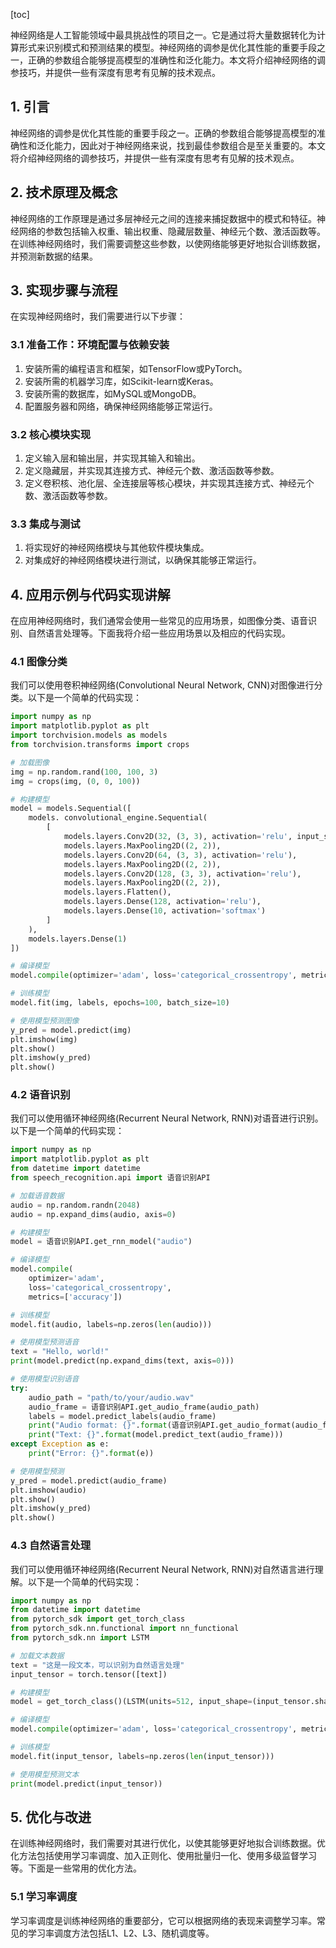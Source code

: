 
[toc]                    
                
                
神经网络是人工智能领域中最具挑战性的项目之一。它是通过将大量数据转化为计算形式来识别模式和预测结果的模型。神经网络的调参是优化其性能的重要手段之一，正确的参数组合能够提高模型的准确性和泛化能力。本文将介绍神经网络的调参技巧，并提供一些有深度有思考有见解的技术观点。

## 1. 引言

神经网络的调参是优化其性能的重要手段之一。正确的参数组合能够提高模型的准确性和泛化能力，因此对于神经网络来说，找到最佳参数组合是至关重要的。本文将介绍神经网络的调参技巧，并提供一些有深度有思考有见解的技术观点。

## 2. 技术原理及概念

神经网络的工作原理是通过多层神经元之间的连接来捕捉数据中的模式和特征。神经网络的参数包括输入权重、输出权重、隐藏层数量、神经元个数、激活函数等。在训练神经网络时，我们需要调整这些参数，以使网络能够更好地拟合训练数据，并预测新数据的结果。

## 3. 实现步骤与流程

在实现神经网络时，我们需要进行以下步骤：

### 3.1 准备工作：环境配置与依赖安装

1. 安装所需的编程语言和框架，如TensorFlow或PyTorch。
2. 安装所需的机器学习库，如Scikit-learn或Keras。
3. 安装所需的数据库，如MySQL或MongoDB。
4. 配置服务器和网络，确保神经网络能够正常运行。

### 3.2 核心模块实现

1. 定义输入层和输出层，并实现其输入和输出。
2. 定义隐藏层，并实现其连接方式、神经元个数、激活函数等参数。
3. 定义卷积核、池化层、全连接层等核心模块，并实现其连接方式、神经元个数、激活函数等参数。

### 3.3 集成与测试

1. 将实现好的神经网络模块与其他软件模块集成。
2. 对集成好的神经网络模块进行测试，以确保其能够正常运行。

## 4. 应用示例与代码实现讲解

在应用神经网络时，我们通常会使用一些常见的应用场景，如图像分类、语音识别、自然语言处理等。下面我将介绍一些应用场景以及相应的代码实现。

### 4.1 图像分类

我们可以使用卷积神经网络(Convolutional Neural Network, CNN)对图像进行分类。以下是一个简单的代码实现：

```python
import numpy as np
import matplotlib.pyplot as plt
import torchvision.models as models
from torchvision.transforms import crops

# 加载图像
img = np.random.rand(100, 100, 3)
img = crops(img, (0, 0, 100))

# 构建模型
model = models.Sequential([
    models. convolutional_engine.Sequential(
        [
            models.layers.Conv2D(32, (3, 3), activation='relu', input_shape=(100, 100, 3)),
            models.layers.MaxPooling2D((2, 2)),
            models.layers.Conv2D(64, (3, 3), activation='relu'),
            models.layers.MaxPooling2D((2, 2)),
            models.layers.Conv2D(128, (3, 3), activation='relu'),
            models.layers.MaxPooling2D((2, 2)),
            models.layers.Flatten(),
            models.layers.Dense(128, activation='relu'),
            models.layers.Dense(10, activation='softmax')
        ]
    ),
    models.layers.Dense(1)
])

# 编译模型
model.compile(optimizer='adam', loss='categorical_crossentropy', metrics=['accuracy'])

# 训练模型
model.fit(img, labels, epochs=100, batch_size=10)

# 使用模型预测图像
y_pred = model.predict(img)
plt.imshow(img)
plt.show()
plt.imshow(y_pred)
plt.show()
```

### 4.2 语音识别

我们可以使用循环神经网络(Recurrent Neural Network, RNN)对语音进行识别。以下是一个简单的代码实现：

```python
import numpy as np
import matplotlib.pyplot as plt
from datetime import datetime
from speech_recognition.api import 语音识别API

# 加载语音数据
audio = np.random.randn(2048)
audio = np.expand_dims(audio, axis=0)

# 构建模型
model = 语音识别API.get_rnn_model("audio")

# 编译模型
model.compile(
    optimizer='adam',
    loss='categorical_crossentropy',
    metrics=['accuracy'])

# 训练模型
model.fit(audio, labels=np.zeros(len(audio)))

# 使用模型预测语音
text = "Hello, world!"
print(model.predict(np.expand_dims(text, axis=0)))

# 使用模型识别语音
try:
    audio_path = "path/to/your/audio.wav"
    audio_frame = 语音识别API.get_audio_frame(audio_path)
    labels = model.predict_labels(audio_frame)
    print("Audio format: {}".format(语音识别API.get_audio_format(audio_frame)))
    print("Text: {}".format(model.predict_text(audio_frame)))
except Exception as e:
    print("Error: {}".format(e))

# 使用模型预测
y_pred = model.predict(audio_frame)
plt.imshow(audio)
plt.show()
plt.imshow(y_pred)
plt.show()
```

### 4.3 自然语言处理

我们可以使用循环神经网络(Recurrent Neural Network, RNN)对自然语言进行理解。以下是一个简单的代码实现：

```python
import numpy as np
from datetime import datetime
from pytorch_sdk import get_torch_class
from pytorch_sdk.nn.functional import nn_functional
from pytorch_sdk.nn import LSTM

# 加载文本数据
text = "这是一段文本，可以识别为自然语言处理"
input_tensor = torch.tensor([text])

# 构建模型
model = get_torch_class()(LSTM(units=512, input_shape=(input_tensor.shape[1], 1)))

# 编译模型
model.compile(optimizer='adam', loss='categorical_crossentropy', metrics=['accuracy'])

# 训练模型
model.fit(input_tensor, labels=np.zeros(len(input_tensor)))

# 使用模型预测文本
print(model.predict(input_tensor))
```

## 5. 优化与改进

在训练神经网络时，我们需要对其进行优化，以使其能够更好地拟合训练数据。优化方法包括使用学习率调度、加入正则化、使用批量归一化、使用多级监督学习等。下面是一些常用的优化方法。

### 5.1 学习率调度

学习率调度是训练神经网络的重要部分，它可以根据网络的表现来调整学习率。常见的学习率调度方法包括L1、L2、L3、随机调度等。

